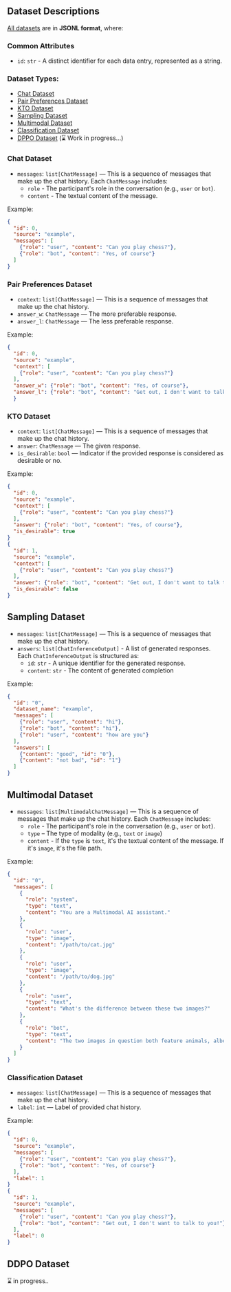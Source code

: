 ## Dataset Descriptions

[All datasets](../tests/fixtures/datasets) are in **JSONL format**, where:


### Common Attributes
- `id`: `str` - A distinct identifier for each data entry, represented as a string.

### Dataset Types:
- [Chat Dataset](#-chat-dataset)
- [Pair Preferences Dataset](#-pair-preferences-dataset)
- [KTO Dataset](#-kto-dataset)
- [Sampling Dataset](#-sampling-dataset)
- [Multimodal Dataset ](#-multimodal-dataset)
- [Classification Dataset](#-classification-dataset)
- [DPPO Dataset](#-ddpo-dataset) (⌛️ Work in progress...)



<a name="-chat-dataset"></a>
### Chat Dataset

- `messages`: `list[ChatMessage]` — This is a sequence of messages that make up the chat history. Each `ChatMessage` includes:
  - `role` - The participant's role in the conversation (e.g., `user` or `bot`).
  - `content` -  The textual content of the message.

Example:
```json
{
  "id": 0,
  "source": "example",
  "messages": [
    {"role": "user", "content": "Can you play chess?"},
    {"role": "bot", "content": "Yes, of course"}
  ]
}
```



<a name="-pair-preferences-dataset"></a>
### Pair Preferences Dataset

- `context`: `list[ChatMessage]` — This is a sequence of messages that make up the chat history.
- `answer_w`: `ChatMessage` — The more preferable response.
- `answer_l`: `ChatMessage` — The less preferable response.

Example:
```json
{
  "id": 0,
  "source": "example", 
  "context": [
    {"role": "user", "content": "Can you play chess?"}
  ],
  "answer_w": {"role": "bot", "content": "Yes, of course"},
  "answer_l": {"role": "bot", "content": "Get out, I don't want to talk to you!"}
  }
```



<a name="-kto-dataset"></a>
### KTO Dataset
- `context`: `list[ChatMessage]` — This is a sequence of messages that make up the chat history.
- `answer`: `ChatMessage` — The given response.
- `is_desirable`: `bool` —  Indicator if the provided response is considered as desirable or no.

Example:
```json
{
  "id": 0,
  "source": "example",
  "context": [
    {"role": "user", "content": "Can you play chess?"}
  ],
  "answer": {"role": "bot", "content": "Yes, of course"},
  "is_desirable": true
}
{
  "id": 1,
  "source": "example",
  "context": [
    {"role": "user", "content": "Can you play chess?"}
  ],
  "answer": {"role": "bot", "content": "Get out, I don't want to talk to you!"},
  "is_desirable": false
}
```



<a name="-sampling-dataset"></a>
## Sampling Dataset
- `messages`: `list[ChatMessage]` — This is a sequence of messages that make up the chat history.
- `answers`: `list[ChatInferenceOutput]` - A list of generated responses. Each `ChatInferenceOutput` is structured as:
  - `id`: `str` -  A unique identifier for the generated response.
  - `content`: `str` - The content of generated completion

Example:
```json
{
  "id": "0", 
  "dataset_name": "example", 
  "messages": [
    {"role": "user", "content": "hi"}, 
    {"role": "bot", "content": "hi"}, 
    {"role": "user", "content": "how are you"}
  ], 
  "answers": [
    {"content": "good", "id": "0"}, 
    {"content": "not bad", "id": "1"}
  ]
}
```



<a name="-multimodal-dataset"></a>
## Multimodal Dataset

- `messages`: `list[MultimodalChatMessage]` — This is a sequence of messages that make up the chat history. Each `ChatMessage` includes:
  - `role` - The participant's role in the conversation (e.g., `user` or `bot`).
  - `type` – The type of modality (e.g., `text` or `image`)
  - `content` - If the `type` is `text`, it's the textual content of the message. If it's `image`, it's the file path.

Example:
```json
{
  "id": "0",
  "messages": [
    {
      "role": "system",
      "type": "text",
      "content": "You are a Multimodal AI assistant."
    },
    {
      "role": "user",
      "type": "image",
      "content": "/path/to/cat.jpg"
    },
    {
      "role": "user",
      "type": "image",
      "content": "/path/to/dog.jpg"
    },
    {
      "role": "user",
      "type": "text",
      "content": "What's the difference between these two images?"
    },
    {
      "role": "bot",
      "type": "text",
      "content": "The two images in question both feature animals, albeit of different species. The first image depicts a dog, which is generally perceived as an animal that elicits positive emotional responses. The second image features a cat, which is also regarded as an animal that evokes a positive emotional response."
    }
  ]
}
```


<a name="-classification-dataset"></a>
### Classification Dataset
- `messages`: `list[ChatMessage]` — This is a sequence of messages that make up the chat history.
- `label`: `int` — Label of provided chat history.

Example: 
```json
{
  "id": 0,
  "source": "example",
  "messages": [
    {"role": "user", "content": "Can you play chess?"},
    {"role": "bot", "content": "Yes, of course"}
  ],
  "label": 1
}
{
  "id": 1,
  "source": "example",
  "messages": [
    {"role": "user", "content": "Can you play chess?"},
    {"role": "bot", "content": "Get out, I don't want to talk to you!"}
  ],
  "label": 0
}
```



<a name="-ddpo-dataset"></a>
## DDPO Dataset
⌛️ in progress..